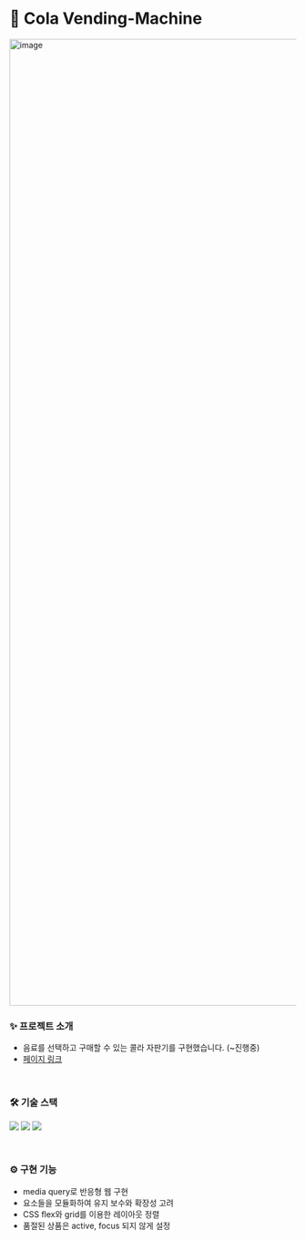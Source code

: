 # 🥤 Cola Vending-Machine
<img width="1699" alt="image" src="https://user-images.githubusercontent.com/103087604/181402246-55ec6019-2d30-4f75-85b1-3cc63751e995.png">

### ✨ 프로젝트 소개
- 음료를 선택하고 구매할 수 있는 콜라 자판기를 구현했습니다. (~진행중) <br>
- [페이지 링크](https://sooyyoung.github.io/Vending-Machine/)

<br>

### 🛠 기술 스택
<img src="https://img.shields.io/badge/HTML-E34F26?style=flat-square&logo=HTML5&logoColor=white"/></a>
<img src="https://img.shields.io/badge/CSS-1572B6?style=flat-square&logo=CSS3&logoColor=white"/></a>
<img src="https://img.shields.io/badge/JavaScript-F7DF1E?style=flat-square&logo=JavaScript&logoColor=white"/></a>

<br>

### ⚙️ 구현 기능 
- media query로 반응형 웹 구현
- 요소들을 모듈화하여 유지 보수와 확장성 고려
- CSS flex와 grid를 이용한 레이아웃 정렬
- 품절된 상품은 active, focus 되지 않게 설정
